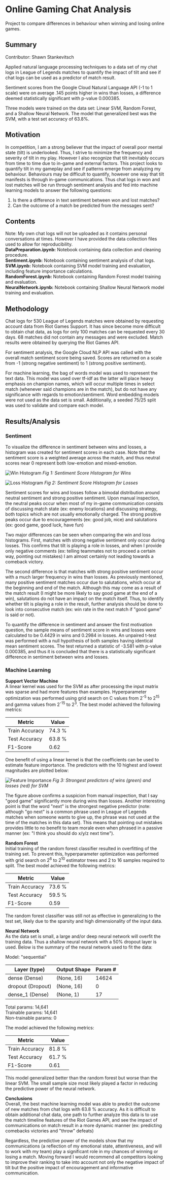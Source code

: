 # Online Gaming Chat Analysis
Project to compare differences in behaviour when winning and losing online games.

## Summary
Contributor: Shawn Stankevitsch

Applied natural language processing techniques to a data set of my chat logs in League of Legends matches to quantify the impact of tilt and see if chat logs can be used as a predictor of match result.

Sentiment scores from the Google Cloud Natural Language API (-1 to 1 scale) were on average .145 points higher in wins than losses, a difference deemed statistically significant with p-value 0.000385.

Three models were trained on the data set: Linear SVM, Random Forest, and a Shallow Neural Network. The model that generalized best was the SVM, with a test set accuracy of 63.8%.

## Motivation
In competition, I am a strong believer that the impact of overall poor mental state (tilt) is underlooked. Thus, I strive to minimize the frequency and severity of tilt in my play. However I also recognize that tilt inevitably occurs from time to time due to in-game and external factors. This project looks to quantify tilt in my gameplay and see if patterns emerge from analyzing my behaviour. Behaviours may be difficult to quantify, however one way that tilt manifests is through in-game communications. Thus chat logs in won and lost matches will be run through sentiment analysis and fed into machine learning models to answer the following questions:
  1. Is there a difference in text sentiment between won and lost matches? <br>
  2. Can the outcome of a match be predicted from the messages sent? <br>

## Contents
Note: My own chat logs will not be uploaded as it contains personal conversations at times. However I have provided the data collection files used to allow for reproducibility.<br>
**DataPreparation.ipynb:** Notebook containing data collection and cleaning procedure. <br>
**Sentiment.ipynb:** Notebook containing sentiment analysis of chat logs. <br>
**SVM.ipynb:** Notebook containing SVM model training and evaluation, including feature importance calculations. <br>
**RandomForest.ipynb:** Notebook containing Random Forest model training and evaluation. <br>
**NeuralNetwork.ipynb:** Notebook containing Shallow Neural Network model training and evaluation. <br>

## Methodology
Chat logs for 530 League of Legends matches were obtained by requesting account data from Riot Games Support. It has since become more difficult to obtain chat data, as logs for only 100 matches can be requested every 30 days. 68 matches did not contain any messages and were excluded. Match results were obtained by querying the Riot Games API. 

For sentiment analysis, the Google Cloud NLP API was called with the overall match sentiment score being saved. Scores are returned on a scale from -1 (strong negative sentiment) to 1 (strong positive sentiment).

For machine learning, the bag of words model was used to represent the text data. This model was used over tf-idf as the latter will place heavy emphasis on champion names, which will occur multiple times in select match (whenever said champions are in the match), but do not have any significance with regards to emotion/sentiment. Word embedding models were not used as the data set is small. Additionally, a seeded 75/25 split was used to validate and compare each model.

## Results/Analysis
### Sentiment <br>
To visualize the difference in sentiment between wins and losses, a histogram was created for sentiment scores in each case. Note that the sentiment score is a weighted average across the match, and thus neutral scores near 0 represent both low-emotion and mixed-emotion. 

![Win Histogram](Images/Wins.png)
*Fig 1: Sentiment Score Histogram for Wins*

![Loss Histogram](Images/Losses.png)
*Fig 2: Sentiment Score Histogram for Losses*

Sentiment scores for wins and losses follow a bimodal distribution around neutral sentiment and strong positive sentiment. Upon manual inspection, the neutral peaks occur when most of my in-game communication consists of discussing match state (ex: enemy locations) and discussing strategy, both topics which are not usually emotionally charged. The strong positive peaks occur due to encouragements (ex: good job, nice) and salutations (ex: good game, good luck, have fun)

Two major differences can be seen when comparing the win and loss histograms. First, matches with strong negative sentiment only occur during losses. This confirms that tilt is playing a role in losses, and when I provide only negative comments (ex: telling teammates not to proceed a certain way, pointing out mistakes) I am almost certainly not leading towards a comeback victory.

The second difference is that matches with strong positive sentiment occur with a much larger frequency in wins than losses. As previously mentioned, many positive sentiment matches occur due to salutations, which occur at the beginning and end of the match. Although this may come as a result of the match result (I might be more likely to say good game at the end of a win), salutations do not have an impact on the match itself. Thus, to identify whether tilt is playing a role in the result, further analysis should be done to look into consecutive match (ex: win rate in the next match if "good game" is said or not).

To quantify the difference in sentiment and answer the first motivation question, the sample means of sentiment score in wins and losses were calculated to be 0.4429 in wins and 0.2984 in losses. An unpaired t-test was performed with a null hypothesis of both samples having identical mean sentiment scores. The test returned a statistic of -3.581 with p-value 0.000385, and thus it is concluded that there is a statistically significant difference in sentiment between wins and losses.

### Machine Learning
**Support Vector Machine** <br>
A linear kernel was used for the SVM as after processing the input matrix was sparse and had more features than examples. Hyperparameter optimization was performed using grid search on C values from 2<sup>-5</sup> to 2<sup>15</sup> and gamma values from 2<sup>-15</sup> to 2<sup>3</sup>. The best model achieved the following metrics:

| Metric         | Value  |
|----------------|--------|
| Train Accuracy | 74.3 % |
| Test Accuracy  | 63.8 % |
| F1-Score       | 0.62   |

One benefit of using a linear kernel is that the coefficients can be used to estimate feature importance. The predictors with the 10 highest and lowest magnitudes are plotted below:

![Feature Importance](Images/Predictors.png)
*Fig 3: Strongest predictors of wins (green) and losses (red) for SVM*

The figure above confirms a suspicion from manual inspection, that I say "good game" significantly more during wins than losses. Another interesting point is that the word "next" is the strongest negative predictor (note: although "go next" is a common phrase used in League of Legends matches when someone wants to give up, the phrase was not used at the time of the matches in this data set). This means that pointing out mistakes provides little to no benefit to team morale even when phrased in a passive manner (ex: "I think you should do x/y/z next time").

**Random Forest** <br>
Initial training of the random forest classifier resulted in overfitting of the training set. To prevent this, hyperparameter optimization was performed with grid search on 2<sup>6</sup> to 2<sup>10</sup> estimator trees and 2 to 16 samples required to split. The best model achieved the following metrics:

| Metric         | Value  |
|----------------|--------|
| Train Accuracy | 73.6 % |
| Test Accuracy  | 59.5 % |
| F1-Score       | 0.59   |

The random forest classifier was still not as effective in generalizing to the test set, likely due to the sparsity and high dimensionality of the input data.

**Neural Network** <br>
As the data set is small, a large and/or deep neural network will overfit the training data. Thus a shallow neural network with a 50% dropout layer is used. Below is the summary of the neural network used to fit the data:

Model: "sequential"

| Layer (type)      | Output Shape | Param # |
|-------------------|--------------|---------|
| dense (Dense)     | (None, 16)   | 14624   |
| dropout (Dropout) | (None, 16)   | 0       |
| dense_1 (Dense)   | (None, 1)    | 17      |

Total params: 14,641 <br>
Trainable params: 14,641 <br>
Non-trainable params: 0 <br>

The model achieved the following metrics:

| Metric         | Value  |
|----------------|--------|
| Train Accuracy | 81.8 % |
| Test Accuracy  | 61.7 % |
| F1-Score       | 0.61   |

This model generalized better than the random forest but worse than the linear SVM. The small sample size most likely played a factor in reducing the predictive power of the neural network.

**Conclusions** <br>
Overall, the best machine learning model was able to predict the outcome of new matches from chat logs with 63.8 % accuracy. As it is difficult to obtain additional chat data, one path to further analyze this data is to use the match timeline features of the Riot Games API, and see the impact of communications on match result in a more dynamic manner (ex: predicting comebacks victories and "throw" defeats)

Regardless, the predictive power of the models show that my communications (a reflection of my emotional state, attentiveness, and will to work with my team) play a significant role in my chances of winning or losing a match. Moving forward I would recommend all competitors looking to improve their ranking to take into account not only the negative impact of tilt but the positive impact of encouragement and informative communication.



